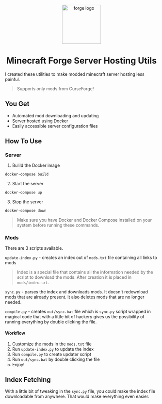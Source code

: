 <p align="center">
    <img src="https://storage.googleapis.com/replit/images/1654232400062_57239fe5995715e769a2e88f9131ee72.png" width="128px" alt="forge logo"/>
</p>

<h1 align="center">Minecraft Forge Server Hosting Utils</h1>
I created these utilities to make modded minecraft server hosting less painful.

> Supports only mods from CurseForge!

## You Get
- Automated mod downloading and updating
- Server hosted using Docker
- Easily accessible server configuration files

## How To Use
### Server
1. Bulild the Docker image
```sh
docker-compose build
```
2. Start the server
```sh
docker-compose up
```
3. Stop the server
```sh
docker-compose down
```
> Make sure you have Docker and Docker Compose installed on your system before running these commands.

### Mods
There are 3 scripts available.

`update-index.py` - creates an index out of `mods.txt` file containing all links to mods

> Index is a special file that contains all the information needed by the script to download the mods. After creation it is placed in `mods/index.txt`.

`sync.py` - parses the index and downloads mods. It doesn't redownload mods that are already present. It also deletes mods that are no longer needed.

`compile.py` - creates `out/sync.bat` file which is `sync.py` script wrapped in magical code that with a little bit of hackery gives us the possibility of running everything by double clicking the file.

#### Workflow
1. Customize the mods in the `mods.txt` file
2. Run `update-index.py` to update the index
3. Run `compile.py` to create updater script
4. Run `out/sync.bat` by double clicking the file
5. Enjoy!

## Index Fetching
With a little bit of tweaking in the `sync.py` file, you could make the index file downloadable from anywhere. That would make everything even easier.
